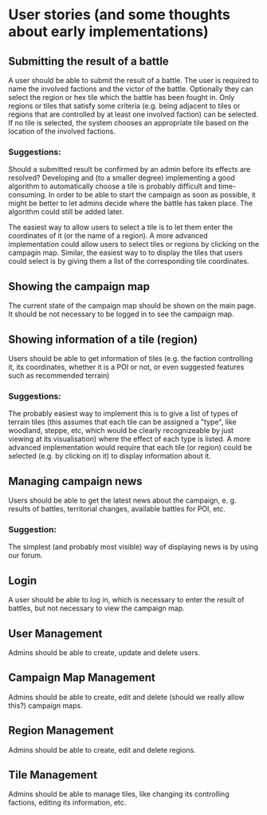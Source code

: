 # User stories (and some thoughts about early implementations)

## Submitting the result of a battle

A user should be able to submit the result of a battle. The user is required to name the involved factions and the victor of the battle. Optionally they can select the region or hex tile which the battle has been fought in. Only regions or tiles that satisfy some criteria (e.g. being adjacent to tiles or regions that are controlled by at least one involved faction) can be selected. If no tile is selected, the system chooses an appropriate tile based on the location of the involved factions.

### Suggestions:

Should a submitted result be confirmed by an admin before its effects are resolved? Developing and (to a smaller degree) implementing a good algorithm to automatically choose a tile is probably difficult and time-consuming. In order to be able to start the campaign as soon as possible, it might be better to let admins decide where the battle has taken place. The algorithm could still be added later.

The easiest way to allow users to select a tile is to let them enter the coordinates of it (or the name of a region). A more advanced implementation could allow users to select tiles or regions by clicking on the campagin map. Similar, the easiest way to to display the tiles that users could select is by giving them a list of the corresponding tile coordinates.

## Showing the campaign map

The current state of the campaign map should be shown on the main page. It should be not necessary to be logged in to see the campaign map.

## Showing information of a tile (region)

Users should be able to get information of tiles (e.g. the faction controlling it, its coordinates, whether it is a POI or not, or even suggested features such as recommended terrain)

### Suggestions:

The probably easiest way to implement this is to give a list of types of terrain tiles (this assumes that each tile can be assigned a "type", like woodland, steppe, etc, which would be clearly recognizeable by just viewing at its visualisation) where the effect of each type is listed. A more advanced implementation would require that each tile (or region) could be selected (e.g. by clicking on it) to display information about it.

## Managing campaign news

Users should be able to get the latest news about the campaign, e. g. results of battles, territorial changes, available battles for POI, etc.

### Suggestion:

The simplest (and probably most visible) way of displaying news is by using our forum.

## Login

A user should be able to log in, which is necessary to enter the result of battles, but not necessary to view the campaign map.

## User Management

Admins should be able to create, update and delete users.

## Campaign Map Management

Admins should be able to create, edit and delete (should we really allow this?) campaign maps. 

## Region Management

Admins should be able to create, edit and delete regions.

## Tile Management

Admins should be able to manage tiles, like changing its controlling factions, editing its information, etc.